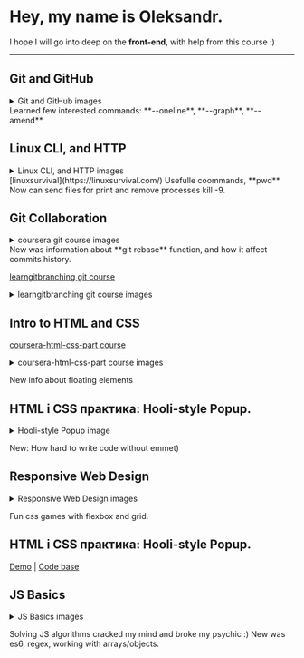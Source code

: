 # Hey, my name is Oleksandr.
I hope I will go into deep on the **front-end**, with help from this course :)

---

## Git and GitHub 
<details>
<summary>Git and GitHub images</summary>
[udacity course](https://www.udacity.com/course/version-control-with-git--ud123)
![Udacity complete course](https://github.com/Dovahkiin1991/kottans-frontend/blob/main/images/lesson1-udacity.png)
</details>
Learned few interested commands:
**--oneline**, **--graph**, **--amend**

## Linux CLI, and HTTP
<details>
<summary>Linux CLI, and HTTP images</summary>
![Udacity complete course](https://github.com/Dovahkiin1991/kottans-frontend/blob/main/task_linux_cli/lesson2-linuxsurvival.png)
</details>
[linuxsurvival](https://linuxsurvival.com/)
Usefulle coommands, **pwd**
Now can send files for print and remove processes kill -9.

## Git Collaboration
<details>
[coursera git course](https://www.coursera.org/learn/introduction-git-github)
<summary>coursera git course images</summary>
![Udacity complete course](https://github.com/Dovahkiin1991/kottans-frontend/blob/main/task_git_collaboration/lesson3-coursera-git.png)
</details>
New was information about **git rebase** function, and how it affect commits history.

[learngitbranching git course](https://learngitbranching.js.org/)
<details>
<summary>learngitbranching git course images</summary>
![learngitbranching part 1](https://github.com/Dovahkiin1991/kottans-frontend/blob/main/task_git_collaboration/lesson3-gitbranching1.png)

![learngitbranching part 2](https://github.com/Dovahkiin1991/kottans-frontend/blob/main/task_git_collaboration/lesson3-gitbranching2.png)
</details>


## Intro to HTML and CSS
[coursera-html-css-part course](https://www.coursera.org/learn/html-css-javascript-for-web-developers)
<details>
<summary>coursera-html-css-part course images</summary>
![coursera-html-css-part 1](https://github.com/Dovahkiin1991/kottans-frontend/blob/main/task_html_css_intro/lesson4-coursera1.png)
![coursera-html-css-part 2](https://github.com/Dovahkiin1991/kottans-frontend/blob/main/task_html_css_intro/lesson4-coursera2.png)
</details>

New info about floating elements

## HTML і CSS практика: Hooli-style Popup.
<details>
<summary>Hooli-style Popup image</summary>
![codecademy-html-css](https://github.com/Dovahkiin1991/kottans-frontend/blob/main/task_html_css_intro/lesson4-html-and-css.png)
</details>

New: How hard to write code without emmet)

## Responsive Web Design
<details>
<summary>Responsive Web Design images</summary>
![flexbox-froggy](https://github.com/Dovahkiin1991/kottans-frontend/blob/main/task_responsive_web_design/lesson5-flexboxfroggy.png) 
![grid-garden](https://github.com/Dovahkiin1991/kottans-frontend/blob/main/task_responsive_web_design/lesson5-cssgridgarden.png)
</details>

Fun css games with flexbox and grid.

## HTML і CSS практика: Hooli-style Popup.
[Demo](https://dovahkiin1991.github.io/html-css-popup/) |
[Code base](https://github.com/Dovahkiin1991/html-css-popup)

## JS Basics
<details>
<summary>JS Basics images</summary>
![codecademy-js-basics](https://github.com/Dovahkiin1991/kottans-frontend/blob/main/task_html_css_intro/lesson6-coursera.png)
![freecodecamp1](https://github.com/Dovahkiin1991/kottans-frontend/blob/main/task_html_css_intro/lesson6-freecodecamp1.png)
![freecodecamp2](https://github.com/Dovahkiin1991/kottans-frontend/blob/main/task_html_css_intro/lesson6-freecodecamp2.png)
![freecodecamp3](https://github.com/Dovahkiin1991/kottans-frontend/blob/main/task_html_css_intro/lesson6-freecodecamp3.png)
</details>

Solving JS algorithms cracked my mind and broke my psychic :)
New was es6, regex, working with arrays/objects.